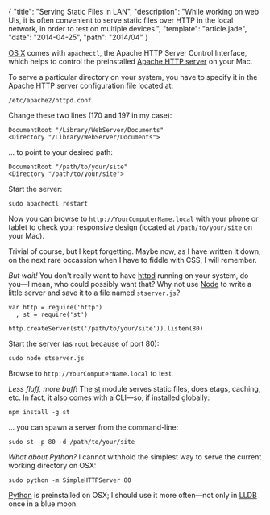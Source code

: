 {
  "title": "Serving Static Files in LAN",
  "description": "While working on web UIs, it is often convenient to serve static files over HTTP in the local network, in order to test on multiple devices.",
  "template": "article.jade",
  "date": "2014-04-25",
  "path": "2014/04"
}

[OS X](https://www.apple.com/osx/) comes with `apachectl`, the Apache HTTP Server Control Interface, which helps to control the preinstalled [Apache HTTP server](http://httpd.apache.org/) on your Mac.

To serve a particular directory on your system, you have to specify it in the Apache HTTP server configuration file located at:

    /etc/apache2/httpd.conf

Change these two lines (170 and 197 in my case):
    
    DocumentRoot "/Library/WebServer/Documents"
    <Directory "/Library/WebServer/Documents">

… to point to your desired path:

    DocumentRoot "/path/to/your/site"
    <Directory "/path/to/your/site">

Start the server:
 
    sudo apachectl restart

Now you can browse to `http://YourComputerName.local` with your phone or tablet to check your responsive design (located at `/path/to/your/site` on your Mac).

Trivial of course, but I kept forgetting. Maybe now, as I have written it down, on the next rare occassion when I have to fiddle with CSS, I will remember.

*But wait!* You don't really want to have [httpd](http://httpd.apache.org/docs/2.2/programs/httpd.html) running on your system, do you—I mean, who could possibly want that? Why not use [Node](http://nodejs.org/) to write a little server and save it to a file named `stserver.js`?

    var http = require('http')
      , st = require('st')

    http.createServer(st('/path/to/your/site')).listen(80)

Start the server (as `root` because of port 80):
    
    sudo node stserver.js

Browse to `http://YourComputerName.local` to test.

*Less fluff, more buff!* The [st](https://github.com/isaacs/st) module serves static files, does etags, caching, etc. In fact, it also comes with a CLI—so, if installed globally:

    npm install -g st

… you can spawn a server from the command-line:

    sudo st -p 80 -d /path/to/your/site

*What about Python?* I cannot withhold the simplest way to serve the current working directory on OSX: 
    
    sudo python -m SimpleHTTPServer 80

[Python](https://www.python.org/) is preinstalled on OSX; I should use it more often—not only in [LLDB](http://lldb.llvm.org/) once in a blue moon.
